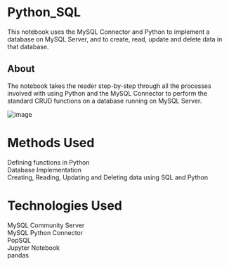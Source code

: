 # Python_SQL
This notebook uses the MySQL Connector and Python to implement a database on MySQL Server, and to create, read, update and delete data in that database.
## About
The notebook takes the reader step-by-step through all the processes involved with using Python and the MySQL Connector to perform the standard CRUD functions on a database running on MySQL Server.

![image](https://user-images.githubusercontent.com/98434176/156659166-0f18fc5f-81bf-41e4-a485-371a7e55666b.png)

# Methods Used
Defining functions in Python  
Database Implementation  
Creating, Reading, Updating and Deleting data using SQL and Python  
# Technologies Used
MySQL Community Server  
MySQL Python Connector  
PopSQL  
Jupyter Notebook  
pandas  
